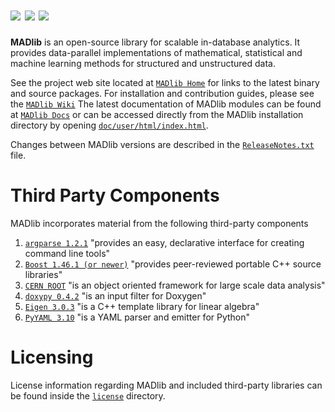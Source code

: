 ![](http://madlib.net/images/magnetic-icon.png) ![](http://madlib.net/images/agile-icon.png) ![](http://madlib.net/images/deep-icon.png) 
=================================================
**MADlib** is an open-source library for scalable in-database analytics. 
It provides data-parallel implementations of mathematical, statistical and machine learning methods for structured and unstructured data.

See the project web site located at [`MADlib Home`](http://madlib.net) for links to the latest binary and source packages.
For installation and contribution guides, please see the [`MADlib Wiki`](https://github.com/madlib/madlib/wiki)
The latest documentation of MADlib modules can be found at [`MADlib Docs`](http://doc.madlib.net) or can be accessed directly from the MADlib installation directory by opening
[`doc/user/html/index.html`](doc/user/html/index.html).

Changes between MADlib versions are described in the [`ReleaseNotes.txt`](/ReleaseNotes.txt) file.

Third Party Components
======================
MADlib incorporates material from the following third-party components

1. [`argparse 1.2.1`](http://code.google.com/p/argparse/) "provides an easy, declarative interface for creating command line tools"
2. [`Boost 1.46.1 (or newer)`](http://www.boost.org/) "provides peer-reviewed portable C++ source libraries"
3. [`CERN ROOT`](http://root.cern.ch/) "is an object oriented framework for large scale data analysis"
4. [`doxypy 0.4.2`](http://code.foosel.org/doxypy) "is an input filter for Doxygen"
5. [`Eigen 3.0.3`](http://eigen.tuxfamily.org/index.php?title=Main_Page) "is a C++ template library for linear algebra"
6. [`PyYAML 3.10`](http://pyyaml.org/wiki/PyYAML) "is a YAML parser and emitter for Python"

Licensing
==========
License information regarding MADlib and included third-party libraries can be  found inside the [`license`](/license) directory.
